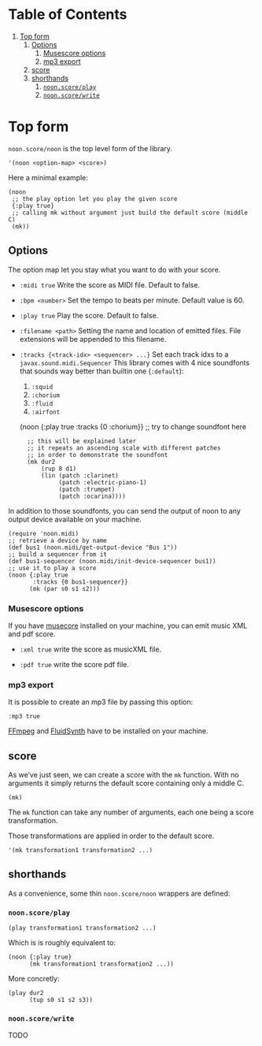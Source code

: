 
# Table of Contents

1.  [Top form](#org8a67e18)
    1.  [Options](#orgfba9b2a)
        1.  [Musescore options](#orgb75ecb9)
        2.  [mp3 export](#org00d49a2)
    2.  [score](#orgdfbda27)
    3.  [shorthands](#orgf54b1ce)
        1.  [`noon.score/play`](#orga7caf4a)
        2.  [`noon.score/write`](#orgf7967e6)


<a id="org8a67e18"></a>

# Top form

`noon.score/noon` is the top level form of the library.

    '(noon <option-map> <score>)

Here a minimal example:

    (noon
     ;; the play option let you play the given score
     {:play true}
     ;; calling mk without argument just build the default score (middle C)
     (mk))


<a id="orgfba9b2a"></a>

## Options

The option map let you stay what you want to do with your score.

-   `:midi true`
    Write the score as MIDI file.
    Default to false.

-   `:bpm <number>`
    Set the tempo to <number> beats per minute.
    Default value is 60.

-   `:play true`
    Play the score.
    Default to false.

-   `:filename <path>`
    Setting the name and location of emitted files.
    File extensions will be appended to this filename.

-   `:tracks {<track-idx> <sequencer> ...}`
    Set each track idxs to a `javax.sound.midi.Sequencer`
    This library comes with 4 nice soundfonts that sounds way better than builtin one (`:default`):
    1.  `:squid`
    2.  `:chorium`
    3.  `:fluid`
    4.  `:airfont`

    (noon {:play true
           :tracks {0 :chorium}} ;; try to change soundfont here
    
          ;; this will be explained later
          ;; it repeats an ascending scale with different patches
          ;; in order to demonstrate the soundfont
          (mk dur2
              (rup 8 d1)
              (lin (patch :clarinet)
                   (patch :electric-piano-1)
                   (patch :trumpet)
                   (patch :ocarina))))

In addition to those soundfonts, you can send the output of noon to any output device available on your machine.

    (require 'noon.midi)
    ;; retrieve a device by name
    (def bus1 (noon.midi/get-output-device "Bus 1"))
    ;; build a sequencer from it
    (def bus1-sequencer (noon.midi/init-device-sequencer bus1))
    ;; use it to play a score
    (noon {:play true
           :tracks {0 bus1-sequencer}}
          (mk (par s0 s1 s2)))


<a id="orgb75ecb9"></a>

### Musescore options

If you have [musecore](https://musescore.org/en) installed on your machine, you can emit music XML and pdf score.

-   `:xml true`
    write the score as musicXML file.

-   `:pdf true`
    write the score pdf file.


<a id="org00d49a2"></a>

### mp3 export

It is possible to create an mp3 file by passing this option:

`:mp3 true`

[FFmpeg](https://ffmpeg.org/) and [FluidSynth](https://www.fluidsynth.org/) have to be installed on your machine.


<a id="orgdfbda27"></a>

## score

As we&rsquo;ve just seen, we can create a score with the `mk` function.
With no arguments it simply returns the default score containing only a middle C.

    (mk)

The `mk` function can take any number of arguments, each one being a score transformation.

Those transformations are applied in order to the default score.

    '(mk transformation1 transformation2 ...)


<a id="orgf54b1ce"></a>

## shorthands

As a convenience, some thin `noon.score/noon` wrappers are defined:


<a id="orga7caf4a"></a>

### `noon.score/play`

    (play transformation1 transformation2 ...)

Which is is roughly equivalent to:

    (noon {:play true}
          (mk transformation1 transformation2 ...))

More concretly:

    (play dur2
          (tup s0 s1 s2 s3))


<a id="orgf7967e6"></a>

### `noon.score/write`

TODO

